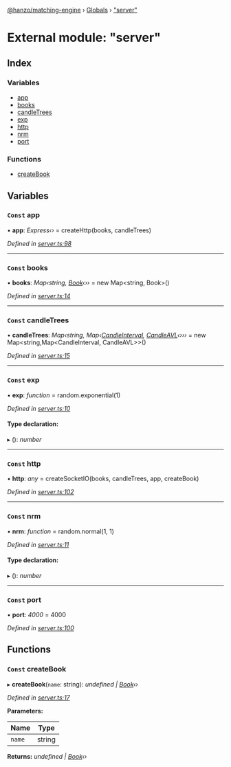 [@hanzo/matching-engine](../README.md) › [Globals](../globals.md) › ["server"](_server_.md)

# External module: "server"

## Index

### Variables

* [app](_server_.md#const-app)
* [books](_server_.md#const-books)
* [candleTrees](_server_.md#const-candletrees)
* [exp](_server_.md#const-exp)
* [http](_server_.md#const-http)
* [nrm](_server_.md#const-nrm)
* [port](_server_.md#const-port)

### Functions

* [createBook](_server_.md#const-createbook)

## Variables

### `Const` app

• **app**: *Express‹›* =  createHttp(books, candleTrees)

*Defined in [server.ts:98](https://github.com/hanzoai/matching-engine/blob/2a88797/src/server.ts#L98)*

___

### `Const` books

• **books**: *Map‹string, [Book](../classes/_book_.book.md)‹››* =  new Map<string, Book>()

*Defined in [server.ts:14](https://github.com/hanzoai/matching-engine/blob/2a88797/src/server.ts#L14)*

___

### `Const` candleTrees

• **candleTrees**: *Map‹string, Map‹[CandleInterval](../enums/_candle_.candleinterval.md), [CandleAVL](../classes/_candle_.candleavl.md)‹›››* =  new Map<string,Map<CandleInterval, CandleAVL>>()

*Defined in [server.ts:15](https://github.com/hanzoai/matching-engine/blob/2a88797/src/server.ts#L15)*

___

### `Const` exp

• **exp**: *function* =  random.exponential(1)

*Defined in [server.ts:10](https://github.com/hanzoai/matching-engine/blob/2a88797/src/server.ts#L10)*

#### Type declaration:

▸ (): *number*

___

### `Const` http

• **http**: *any* =  createSocketIO(books, candleTrees, app, createBook)

*Defined in [server.ts:102](https://github.com/hanzoai/matching-engine/blob/2a88797/src/server.ts#L102)*

___

### `Const` nrm

• **nrm**: *function* =  random.normal(1, 1)

*Defined in [server.ts:11](https://github.com/hanzoai/matching-engine/blob/2a88797/src/server.ts#L11)*

#### Type declaration:

▸ (): *number*

___

### `Const` port

• **port**: *4000* = 4000

*Defined in [server.ts:100](https://github.com/hanzoai/matching-engine/blob/2a88797/src/server.ts#L100)*

## Functions

### `Const` createBook

▸ **createBook**(`name`: string): *undefined | [Book](../classes/_book_.book.md)‹›*

*Defined in [server.ts:17](https://github.com/hanzoai/matching-engine/blob/2a88797/src/server.ts#L17)*

**Parameters:**

Name | Type |
------ | ------ |
`name` | string |

**Returns:** *undefined | [Book](../classes/_book_.book.md)‹›*
